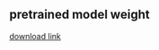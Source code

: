 pretrained model weight
------
[download link](https://drive.google.com/file/d/1JPmhg61fJUjLFQQhMTuUi6FyEGkfMNVQ/view?usp=drive_link)
